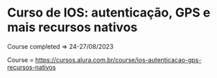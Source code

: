# Curso de  IOS: autenticação, GPS e mais recursos nativos

Course completed => 24-27/08/2023

Course = https://cursos.alura.com.br/course/ios-autenticacao-gps-recursos-nativos

